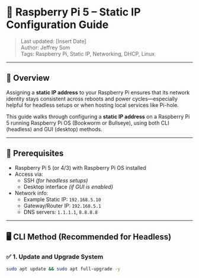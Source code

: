 # 📡 Raspberry Pi 5 – Static IP Configuration Guide

> Last updated: [Insert Date]  
> Author: Jeffrey Som  
> Tags: Raspberry Pi, Static IP, Networking, DHCP, Linux

---

## 📝 Overview

Assigning a **static IP address** to your Raspberry Pi ensures that its network identity stays consistent across reboots and power cycles—especially helpful for headless setups or when hosting local services like Pi-hole.

This guide walks through configuring a **static IP address** on a Raspberry Pi 5 running Raspberry Pi OS (Bookworm or Bullseye), using both CLI (headless) and GUI (desktop) methods.

---

## 🧰 Prerequisites

- Raspberry Pi 5 (or 4/3) with Raspberry Pi OS installed  
- Access via:  
  - SSH _(for headless setups)_  
  - Desktop interface _(if GUI is enabled)_  
- Network info:
  - Example Static IP: `192.168.5.10`
  - Gateway/Router IP: `192.168.5.1`
  - DNS servers: `1.1.1.1`, `8.8.8.8`

---

## 🖥️ CLI Method (Recommended for Headless)

### ✅ 1. Update and Upgrade System

```bash
sudo apt update && sudo apt full-upgrade -y
